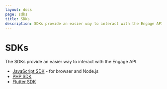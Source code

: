 ```yaml
---
layout: docs
page: sdks
title: SDKs
description: SDKs provide an easier way to interact with the Engage API.
---
```

# SDKs

The SDKs provide an easier way to interact with the Engage API.

- [JavaScript SDK](/docs/sdks/javascript) - for browser and Node.js
- [PHP SDK](/docs/sdks/php)
- [Flutter SDK](https://pub.dev/packages/engage)
